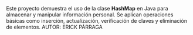 Este proyecto demuestra el uso de la clase **HashMap** en Java para almacenar y manipular información personal. Se aplican operaciones básicas como inserción, actualización, verificación de claves y eliminación de elementos.
AUTOR: ERICK PÁRRAGA
